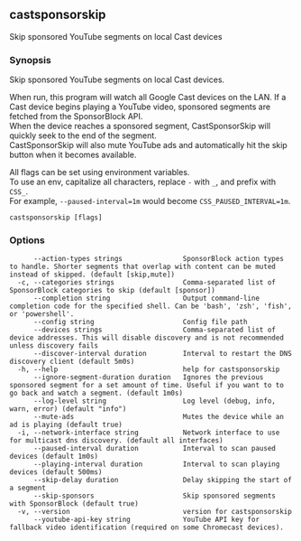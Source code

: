 ## castsponsorskip

Skip sponsored YouTube segments on local Cast devices

### Synopsis

Skip sponsored YouTube segments on local Cast devices.

When run, this program will watch all Google Cast devices on the LAN.
If a Cast device begins playing a YouTube video, sponsored segments are fetched from the SponsorBlock API.  
When the device reaches a sponsored segment, CastSponsorSkip will quickly seek to the end of the segment.  
CastSponsorSkip will also mute YouTube ads and automatically hit the skip button when it becomes available.

All flags can be set using environment variables.  
To use an env, capitalize all characters, replace `-` with `_`, and prefix with `CSS_`.  
For example, `--paused-interval=1m` would become `CSS_PAUSED_INTERVAL=1m`.


```
castsponsorskip [flags]
```

### Options

```
      --action-types strings               SponsorBlock action types to handle. Shorter segments that overlap with content can be muted instead of skipped. (default [skip,mute])
  -c, --categories strings                 Comma-separated list of SponsorBlock categories to skip (default [sponsor])
      --completion string                  Output command-line completion code for the specified shell. Can be 'bash', 'zsh', 'fish', or 'powershell'.
      --config string                      Config file path
      --devices strings                    Comma-separated list of device addresses. This will disable discovery and is not recommended unless discovery fails
      --discover-interval duration         Interval to restart the DNS discovery client (default 5m0s)
  -h, --help                               help for castsponsorskip
      --ignore-segment-duration duration   Ignores the previous sponsored segment for a set amount of time. Useful if you want to to go back and watch a segment. (default 1m0s)
      --log-level string                   Log level (debug, info, warn, error) (default "info")
      --mute-ads                           Mutes the device while an ad is playing (default true)
  -i, --network-interface string           Network interface to use for multicast dns discovery. (default all interfaces)
      --paused-interval duration           Interval to scan paused devices (default 1m0s)
      --playing-interval duration          Interval to scan playing devices (default 500ms)
      --skip-delay duration                Delay skipping the start of a segment
      --skip-sponsors                      Skip sponsored segments with SponsorBlock (default true)
  -v, --version                            version for castsponsorskip
      --youtube-api-key string             YouTube API key for fallback video identification (required on some Chromecast devices).
```

